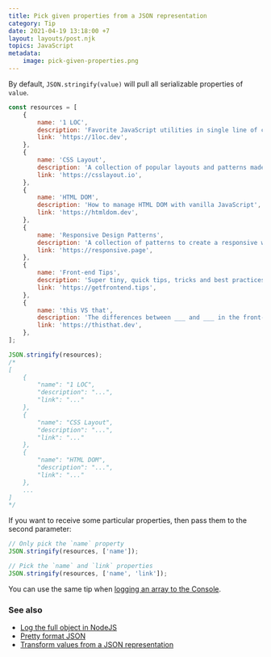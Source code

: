 ```yaml
---
title: Pick given properties from a JSON representation
category: Tip
date: 2021-04-19 13:18:00 +7
layout: layouts/post.njk
topics: JavaScript
metadata:
    image: pick-given-properties.png
---
```


By default, `JSON.stringify(value)` will pull all serializable properties of `value`.

```js
const resources = [
    {
        name: '1 LOC',
        description: 'Favorite JavaScript utilities in single line of code',
        link: 'https://1loc.dev',
    },
    {
        name: 'CSS Layout',
        description: 'A collection of popular layouts and patterns made with CSS',
        link: 'https://csslayout.io',
    },
    {
        name: 'HTML DOM',
        description: 'How to manage HTML DOM with vanilla JavaScript',
        link: 'https://htmldom.dev',
    },
    {
        name: 'Responsive Design Patterns',
        description: 'A collection of patterns to create a responsive web page',
        link: 'https://responsive.page',
    },
    {
        name: 'Front-end Tips',
        description: 'Super tiny, quick tips, tricks and best practices of front-end development',
        link: 'https://getfrontend.tips',
    },
    {
        name: 'this VS that',
        description: 'The differences between ___ and ___ in the front-end development',
        link: 'https://thisthat.dev',
    },
];

JSON.stringify(resources);
/*
[
	{
		"name": "1 LOC",
		"description": "...",
		"link": "..."
	},
	{
		"name": "CSS Layout",
		"description": "...",
		"link": "..."
	},
	{
		"name": "HTML DOM",
		"description": "...",
		"link": "..."
	},
    ...
]
*/
```

If you want to receive some particular properties, then pass them to the second parameter:

```js
// Only pick the `name` property
JSON.stringify(resources, ['name']);

// Pick the `name` and `link` properties
JSON.stringify(resources, ['name', 'link']);
```

You can use the same tip when [logging an array to the Console](/log-an-array-to-the-console.html).

### See also

-   [Log the full object in NodeJS](/log-the-full-object-in-nodejs.html)
-   [Pretty format JSON](/pretty-format-json.html)
-   [Transform values from a JSON representation](/transform-values-from-a-json-representation.html)
